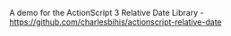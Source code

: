A demo for the ActionScript 3 Relative Date Library - https://github.com/charlesbihis/actionscript-relative-date